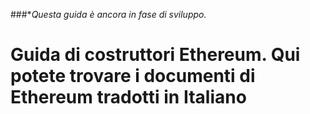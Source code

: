 ###**Questa guida è ancora in fase di sviluppo.* 

Guida di costruttori Ethereum. Qui potete trovare i documenti di Ethereum tradotti in Italiano
=======
